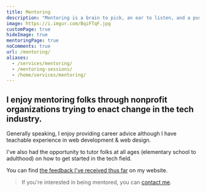 ```yaml
---
title: Mentoring
description: "Mentoring is a brain to pick, an ear to listen, and a push in the right direction. 📚"
image: https://i.imgur.com/BqiFTqF.jpg
customPage: true
hideImage: true
mentoringPage: true
noComments: true
url: /mentoring/
aliases:
  - /services/mentoring/
  - /mentoring-sessions/
  - /home/services/mentoring/
---
```


## I enjoy mentoring folks through nonprofit organizations trying to enact change in the tech industry.

Generally speaking, I enjoy providing career advice although I have teachable experience in web development & web design.

I've also had the opportunity to tutor folks at all ages (elementary school to adulthood) on how to get started in the tech field.

You can find [the feedback I've received thus far](/reviews/ "Feedback") on my website.

> If you're interested in being mentored, you can [contact me](/contact/ "Contact Me").
